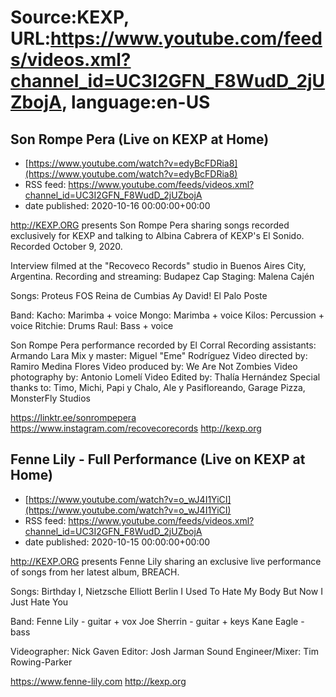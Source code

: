 # Source:KEXP, URL:https://www.youtube.com/feeds/videos.xml?channel_id=UC3I2GFN_F8WudD_2jUZbojA, language:en-US

## Son Rompe Pera (Live on KEXP at Home)
 - [https://www.youtube.com/watch?v=edyBcFDRia8](https://www.youtube.com/watch?v=edyBcFDRia8)
 - RSS feed: https://www.youtube.com/feeds/videos.xml?channel_id=UC3I2GFN_F8WudD_2jUZbojA
 - date published: 2020-10-16 00:00:00+00:00

http://KEXP.ORG presents Son Rompe Pera sharing songs recorded exclusively for KEXP and talking to Albina Cabrera of KEXP's El Sonido. Recorded October 9, 2020.

Interview filmed at the "Recoveco Records" studio in Buenos Aires City, Argentina.
Recording and streaming: Budapez Cap
Staging: Malena Cajén

Songs:
Proteus
FOS
Reina de Cumbias
Ay David!
El Palo Poste

Band:
Kacho: Marimba + voice
Mongo: Marimba + voice
Kilos: Percussion + voice
Ritchie: Drums
Raul: Bass + voice

Son Rompe Pera performance recorded by El Corral
Recording assistants: Armando Lara
Mix y master: Miguel "Eme" Rodríguez
Video directed by: Ramiro Medina Flores
Video produced by: We Are Not Zombies
Video photography by: Antonio Lomelí
Video Edited by: Thalía Hernández Special thanks to: Timo, Michi, Papi y Chalo, Ale y Pasifloreando, Garage Pizza, MonsterFly Studios

https://linktr.ee/sonrompepera
https://www.instagram.com/recovecorecords
http://kexp.org

## Fenne Lily - Full Performance (Live on KEXP at Home)
 - [https://www.youtube.com/watch?v=o_wJ4I1YiCI](https://www.youtube.com/watch?v=o_wJ4I1YiCI)
 - RSS feed: https://www.youtube.com/feeds/videos.xml?channel_id=UC3I2GFN_F8WudD_2jUZbojA
 - date published: 2020-10-15 00:00:00+00:00

http://KEXP.ORG presents Fenne Lily sharing an exclusive live performance of songs from her latest album, BREACH.

Songs:
Birthday
I, Nietzsche
Elliott
Berlin
I Used To Hate My Body But Now I Just Hate You

Band:
Fenne Lily - guitar + vox
Joe Sherrin - guitar + keys
Kane Eagle - bass

Videographer: Nick Gaven
Editor: Josh Jarman
Sound Engineer/Mixer: Tim Rowing-Parker 

https://www.fenne-lily.com
http://kexp.org

